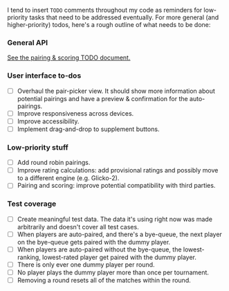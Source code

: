 I tend to insert `TODO` comments throughout my code as reminders for low-priority tasks that need to be addressed eventually. For more general (and higher-priority) todos, here's a rough outline of what needs to be done:

### General API

[See the pairing & scoring TODO document.](https://github.com/johnridesabike/chessahoochee/tree/master/src/pairing-scoring/TODO.md)

### User interface to-dos

- [ ] Overhaul the pair-picker view. It should show more information about potential pairings and have a preview & confirmation for the auto-pairings.
- [ ] Improve responsiveness across devices.
- [ ] Improve accessibility.
- [ ] Implement drag-and-drop to supplement buttons.

### Low-priority stuff

- [ ] Add round robin pairings.
- [ ] Improve rating calculations: add provisional ratings and possibly move to a different engine (e.g. Glicko-2).
- [ ] Pairing and scoring: improve potential compatibility with third parties.

### Test coverage

- [ ] Create meaningful test data. The data it's using right now was made arbitrarily and doesn't cover all test cases.
- [ ] When players are auto-paired, and there's a bye-queue, the next player on the bye-queue gets paired with the dummy player.
- [ ] When players are auto-paired without the bye-queue, the lowest-ranking, lowest-rated player get paired with the dummy player.
- [ ] There is only ever one dummy player per round.
- [ ] No player plays the dummy player more than once per tournament.
- [ ] Removing a round resets all of the matches within the round.